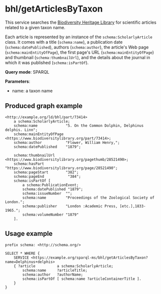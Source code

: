 # bhl/getArticlesByTaxon

This service searches the [Biodiversity Heritage Library](https://www.biodiversitylibrary.org/) for scientific articles related to a given taxon name.

Each article is represented by an instance of the `schema:ScholarlyArticle` class. It comes with a title (`schema:name`), a publication date (`schema:datePublished`), authors (`schema:author`), the article's Web page (`schema:mainEntityOfPage`), the first page's URL (`schema:mainEntityOfPage`) and thumbnail (`schema:thumbnailUrl`), and the details about the journal in which it was published (`schema:isPartOf`).

**Query mode**: SPARQL

**Parameters**:
- name: a taxon name


## Produced graph example

```turtle
<http://example.org/ld/bhl/part/73414>
    a schema:ScholarlyArticle;
    schema:name             "5. On the Common Dolphin, Delphinus delphis. Linn";
    schema:mainEntityOfPage <https://www.biodiversitylibrary.org/part/73414>;
    schema:author           "Flower, William Henry,";
    schema:datePublished    "1879";

    schema:thumbnailUrl     <https://www.biodiversitylibrary.org/pagethumb/28521490>;
    schema:hasPart          "https://www.biodiversitylibrary.org/page/28521490";
    schema:pageStart        "382";
    schema:pageEnd           "384";
    schema:isPartOf [
        a schema:PublicationEvent;
        schema:datePublished "1879";
        schema:issueNumber  "";
        schema:name         "Proceedings of the Zoological Society of London.";
        schema:publisher    "London :Academic Press, [etc.],1833-1965.";
        schema:volumeNumber "1879"
    ].
```

## Usage example

```sparql
prefix schema: <http://schema.org/>

SELECT * WHERE {
    SERVICE <https://example.org/sparql-ms/bhl/getArticlesByTaxon?name=Delphinus+delphis>
    { ?article          a schema:ScholarlyArticle;
        schema:name     ?articleTitle;
        schema:author   ?authorName;
        schema:isPartOf [ schema:name ?articleContainerTitle ].
    }
}
```
    